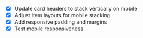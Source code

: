 - [x] Update card headers to stack vertically on mobile
- [x] Adjust item layouts for mobile stacking
- [x] Add responsive padding and margins
- [x] Test mobile responsiveness
